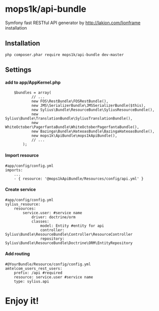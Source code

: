 # mops1k/api-bundle

Symfony fast RESTful API generator by http://lakion.com/lionframe installation

## Installation
```
php composer.phar require mops1k/api-bundle dev-master
```

## Settings
#### add to app/AppKernel.php
```
    $bundles = array(
            // ...
            new FOS\RestBundle\FOSRestBundle(),
            new JMS\SerializerBundle\JMSSerializerBundle($this),
            new Sylius\Bundle\ResourceBundle\SyliusResourceBundle(),
            new Sylius\Bundle\TranslationBundle\SyliusTranslationBundle(),
            new WhiteOctober\PagerfantaBundle\WhiteOctoberPagerfantaBundle(),
            new Bazinga\Bundle\HateoasBundle\BazingaHateoasBundle(),
            new mops1k\ApiBundle\mops1kApiBundle(),
            // ...
        );
```

#### Import resource
```
#app/config/config.yml
imports:
    ...
    - { resource: '@mops1kApiBundle/Resources/config/api.yml' }
```

#### Create service
```
#app/config/config.yml
sylius_resource:
    resources:
        service.user: #service name
            driver: doctrine/orm
            classes:
                model: Entity #entity for api
                controller: Sylius\Bundle\ResourceBundle\Controller\ResourceController
                repository: Sylius\Bundle\ResourceBundle\Doctrine\ORM\EntityRepository
```

#### Add routing
```
#@YourBundle/Resource/config/config.yml
amtelcom_users_rest_users:
    prefix: /api #required
    resource: service.user #service name
    type: sylius.api
```

# Enjoy it!
